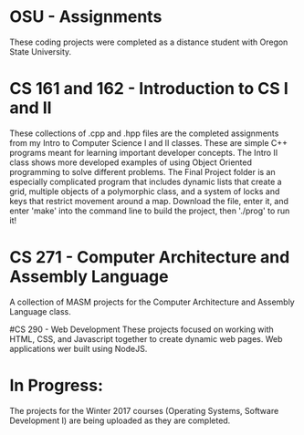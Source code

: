 # OSU - Assignments
These coding projects were completed as a distance student with Oregon State University.

# CS 161 and 162 - Introduction to CS I and II
These collections of .cpp and .hpp files are the completed assignments
from my Intro to Computer Science I and II classes. These are simple C++ programs
meant for learning important developer concepts.
The Intro II class shows more developed examples of using Object Oriented programming to solve different problems.
The Final Project folder is an especially complicated program that includes dynamic lists that create a grid, multiple objects of a polymorphic class, and a system of locks and keys that restrict movement around a map. Download the file, enter it, and enter 'make' into the command line to build the project, then './prog' to run it!

# CS 271 - Computer Architecture and Assembly Language
A collection of MASM projects for the Computer Architecture and Assembly Language class.

#CS 290 - Web Development
These projects focused on working with HTML, CSS, and Javascript together to create dynamic web pages. Web applications wer built using NodeJS.

# In Progress:
The projects for the Winter 2017 courses (Operating Systems, Software Development I) are being uploaded as they are completed.
